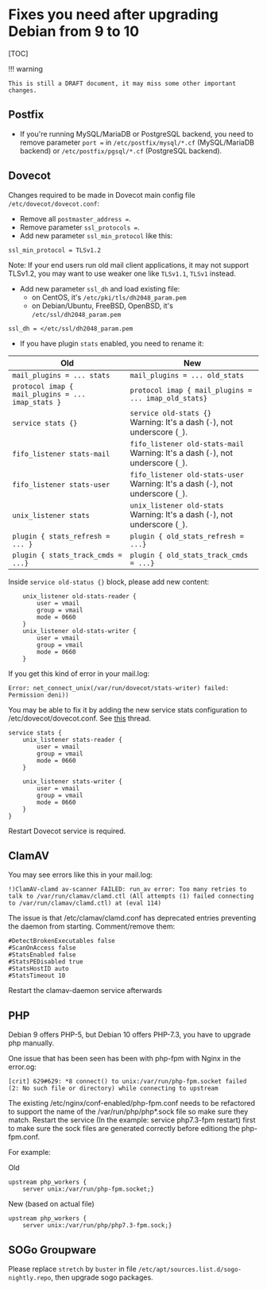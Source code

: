 # Fixes you need after upgrading Debian from 9 to 10

[TOC]

!!! warning

    This is still a DRAFT document, it may miss some other important changes.

## Postfix

* If you're running MySQL/MariaDB or PostgreSQL backend, you need to remove
  parameter `port =` in `/etc/postfix/mysql/*.cf` (MySQL/MariaDB backend) or
  `/etc/postfix/pgsql/*.cf` (PostgreSQL backend).

## Dovecot

Changes required to be made in Dovecot main config file `/etc/dovecot/dovecot.conf`:

* Remove all `postmaster_address =`.
* Remove parameter `ssl_protocols =`.
* Add new parameter `ssl_min_protocol` like this:

```
ssl_min_protocol = TLSv1.2
```

Note: If your end users run old mail client applications, it may not support
TLSv1.2, you may want to use weaker one like `TLSv1.1`, `TLSv1` instead.

* Add new parameter `ssl_dh` and load existing file:
    * on CentOS, it's `/etc/pki/tls/dh2048_param.pem`
    * on Debian/Ubuntu, FreeBSD, OpenBSD, it's `/etc/ssl/dh2048_param.pem`

```
ssl_dh = </etc/ssl/dh2048_param.pem
```

* If you have plugin `stats` enabled, you need to rename it:

Old | New
---|---
`mail_plugins = ... stats` | `mail_plugins = ... old_stats`
`protocol imap { mail_plugins = ... imap_stats }` | `protocol imap { mail_plugins = ... imap_old_stats}`
`service stats {}` | `service old-stats {}`<br/>Warning: It's a dash (`-`), not underscore (`_`).
`fifo_listener stats-mail` | `fifo_listener old-stats-mail`<br/>Warning: It's a dash (`-`), not underscore (`_`).
`fifo_listener stats-user` | `fifo_listener old-stats-user`<br/>Warning: It's a dash (`-`), not underscore (`_`).
`unix_listener stats` | `unix_listener old-stats`<br/>Warning: It's a dash (`-`), not underscore (`_`).
`plugin { stats_refresh = ... }` | `plugin { old_stats_refresh = ...}`
`plugin { stats_track_cmds = ...}` | `plugin { old_stats_track_cmds = ...}`

Inside `service old-status {}` block, please add new content:

```
    unix_listener old-stats-reader {
        user = vmail
        group = vmail
        mode = 0660
    }
    unix_listener old-stats-writer {
        user = vmail
        group = vmail
        mode = 0660
    }
```

If you get this kind of error in your mail.log:

```
Error: net_connect_unix(/var/run/dovecot/stats-writer) failed: Permission deni))
```
You may be able to fix it by adding the new service stats configuration to /etc/dovecot/dovecot.conf.  See [this](https://forum.iredmail.org/topic15113-error-netconnectunixvarrundovecotstatswriter-failed.html) thread.  

```
service stats {
    unix_listener stats-reader {
        user = vmail
        group = vmail
        mode = 0660
    }

    unix_listener stats-writer {
        user = vmail
        group = vmail
        mode = 0660
    }
}
```


Restart Dovecot service is required.

## ClamAV
You may see errors like this in your mail.log:

```
!)ClamAV-clamd av-scanner FAILED: run_av error: Too many retries to talk to /var/run/clamav/clamd.ctl (All attempts (1) failed connecting to /var/run/clamav/clamd.ctl) at (eval 114) 
```
The issue is that /etc/clamav/clamd.conf has deprecated entries preventing the daemon from starting. Comment/remove them:

```
#DetectBrokenExecutables false
#ScanOnAccess false
#StatsEnabled false
#StatsPEDisabled true
#StatsHostID auto
#StatsTimeout 10
```
Restart the clamav-daemon service afterwards

## PHP

Debian 9 offers PHP-5, but Debian 10 offers PHP-7.3, you have to upgrade php manually. 

One issue that has been seen has been with php-fpm with Nginx in the error.og:

```
[crit] 629#629: *8 connect() to unix:/var/run/php-fpm.socket failed (2: No such file or directory) while connecting to upstream
```
The existing /etc/nginx/conf-enabled/php-fpm.conf needs to be refactored to support the name of the /var/run/php/php*.sock file so make sure they match.  Restart the service (In the example: service php7.3-fpm restart) first to make sure the sock files are generated correctly before editiong the php-fpm.conf.

For example:

Old
```
upstream php_workers {
    server unix:/var/run/php-fpm.socket;}
```

New (based on actual file)
```
upstream php_workers {
    server unix:/var/run/php/php7.3-fpm.sock;}
```


## SOGo Groupware

Please replace `stretch` by `buster` in file
`/etc/apt/sources.list.d/sogo-nightly.repo`, then upgrade sogo packages.
